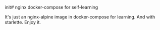 init# nginx docker-compose for self-learning

It's just an nginx-alpine image in docker-compose for learning.
And with starlette. Enjoy it.